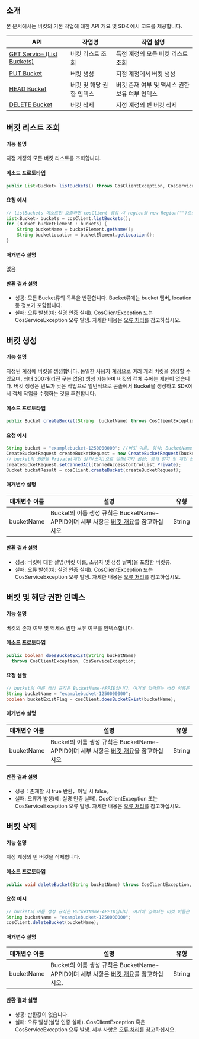 ## 소개


본 문서에서는 버킷의 기본 작업에 대한 API 개요 및 SDK 예시 코드를 제공합니다.

| API                                                          | 작업명             | 작업 설명                           |
| ------------------------------------------------------------ | ------------------ | ---------------------------------- |
| [GET Service (List Buckets)](https://intl.cloud.tencent.com/document/product/436/8291) | 버킷 리스트 조회     | 특정 계정의 모든 버킷 리스트 조회     |
| [PUT Bucket](https://intl.cloud.tencent.com/document/product/436/7738) | 버킷 생성         | 지정 계정에서 버킷 생성         |
| [HEAD Bucket](https://intl.cloud.tencent.com/document/product/436/7735) | 버킷 및 해당 권한 인덱스 | 버킷 존재 여부 및 액세스 권한 보유 여부 인덱스 |
| [DELETE Bucket](https://intl.cloud.tencent.com/document/product/436/7732) | 버킷 삭제         | 지정 계정의 빈 버킷 삭제           |



## 버킷 리스트 조회

#### 기능 설명

지정 계정의 모든 버킷 리스트를 조회합니다.

#### 메소드 프로토타입

```java
public List<Bucket> listBuckets() throws CosClientException, CosServiceException;
```

#### 요청 예시

[//]: # (.cssg-snippet-get-service)
```java
// listBuckets 메소드만 호출하면 cosClient 생성 시 region을 new Region("")으로 지정하면 됩니다.
List<Bucket> buckets = cosClient.listBuckets();
for (Bucket bucketElement : buckets) {
    String bucketName = bucketElement.getName();
    String bucketLocation = bucketElement.getLocation();
}
```


#### 매개변수 설명

없음

#### 반환 결과 설명

- 성공: 모든 Bucket류의 목록을 반환합니다. Bucket류에는 bucket 멤버, location 등 정보가 포함됩니다.
- 실패: 오류 발생(예: 실명 인증 실패). CosClientException 또는 CosServiceException 오류 발생. 자세한 내용은 [오류 처리](https://intl.cloud.tencent.com/document/product/436/31537)를 참고하십시오.


## 버킷 생성

#### 기능 설명

지정된 계정에 버킷을 생성합니다. 동일한 사용자 계정으로 여러 개의 버킷을 생성할 수 있으며, 최대 200개(리전 구분 없음) 생성 가능하며 버킷의 객체 수에는 제한이 없습니다. 버킷 생성은 빈도가 낮은 작업으로 일반적으로 콘솔에서 Bucket을 생성하고 SDK에서 객체 작업을 수행하는 것을 추천합니다.

#### 메소드 프로토타입

```java
public Bucket createBucket(String  bucketName) throws CosClientException, CosServiceException;
```

#### 요청 예시

[//]: # (.cssg-snippet-put-bucket)
```java
String bucket = "examplebucket-1250000000"; //버킷 이름, 형식: BucketName-APPID
CreateBucketRequest createBucketRequest = new CreateBucketRequest(bucket);
// bucket의 권한을 Private(개인 읽기/쓰기)으로 설정(기타 옵션: 공개 읽기 및 개인 쓰기, 공개 읽기/쓰기)
createBucketRequest.setCannedAcl(CannedAccessControlList.Private);
Bucket bucketResult = cosClient.createBucket(createBucketRequest);
```


#### 매개변수 설명

| 매개변수 이름   | 설명                                                         | 유형   |
| ---------- | ------------------------------------------------------------ | ------ |
| bucketName   | Bucket의 이름 생성 규칙은 BucketName-APPID이며 세부 사항은 [버킷 개요](https://intl.cloud.tencent.com/document/product/436/13312)를 참고하십시오 | String                  |

#### 반환 결과 설명

- 성공: 버킷에 대한 설명(버킷 이름, 소유자 및 생성 날짜)을 포함한 버킷류.
- 실패: 오류 발생(예: 실명 인증 실패). CosClientException 또는 CosServiceException 오류 발생. 자세한 내용은 [오류 처리](https://intl.cloud.tencent.com/document/product/436/31537)를 참고하십시오.


## 버킷 및 해당 권한 인덱스

#### 기능 설명

버킷의 존재 여부 및 액세스 권한 보유 여부를 인덱스합니다.

#### 메소드 프로토타입

```java
public boolean doesBucketExist(String bucketName) 
  throws CosClientException, CosServiceException;
```

#### 요청 샘플

[//]: # (.cssg-snippet-head-bucket)
```java
// bucket의 이름 생성 규칙은 BucketName-APPID입니다. 여기에 입력되는 버킷 이름은 반드시 해당 포맷을 따라야 합니다.
String bucketName = "examplebucket-1250000000";
boolean bucketExistFlag = cosClient.doesBucketExist(bucketName);
```


#### 매개변수 설명

| 매개변수 이름   | 설명                                                         | 유형   |
| ---------- | ------------------------------------------------------------ | ------ |
| bucketName   | Bucket의 이름 생성 규칙은 BucketName-APPID이며 세부 사항은 [버킷 개요](https://intl.cloud.tencent.com/document/product/436/13312)을 참고하십시오 | String                  |

#### 반환 결과 설명

- 성공：존재할 시 true 반환，아닐 시 false。
- 실패: 오류가 발생(예: 실명 인증 실패). CosClientException 또는 CosServiceException 오류 발생. 자세한 내용은 [오류 처리](https://intl.cloud.tencent.com/document/product/436/31537)를 참고하십시오.


## 버킷 삭제

#### 기능 설명

지정 계정의 빈 버킷을 삭제합니다.

#### 메소드 프로토타입

```java
public void deleteBucket(String bucketName) throws CosClientException, CosServiceException;
```

#### 요청 예시

[//]: # (.cssg-snippet-delete-bucket)
```java
// bucket의 이름 생성 규칙은 BucketName-APPID입니다. 여기에 입력되는 버킷 이름은 반드시 해당 형식을 따라야 합니다.
String bucketName = "examplebucket-1250000000";
cosClient.deleteBucket(bucketName);
```



#### 매개변수 설명

| 매개변수 이름   | 설명                                                         | 유형   |
| ---------- | ------------------------------------------------------------ | ------ |
| bucketName   | Bucket의 이름 생성 규칙은 BucketName-APPID이며 세부 사항은 [버킷 개요](https://intl.cloud.tencent.com/document/product/436/13312)를 참고하십시오. | String                  |

#### 반환 결과 설명

- 성공: 반환값이 없습니다.
- 실패: 오류 발생(실명 인증 실패). CosClientException 혹은 CosServiceException 오류 발생. 세부 사항은 [오류 처리](https://intl.cloud.tencent.com/document/product/436/31537)를 참고하십시오.


